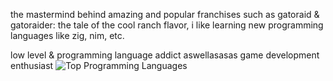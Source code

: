 the mastermind behind amazing and popular franchises such as gatoraid & gatoraider: the tale of the cool ranch flavor, i like learning new programming languages like zig, nim, etc.

low level & programming language addict aswellasasas game development enthusiast
<image src="https://github-readme-stats.vercel.app/api/top-langs/?username=csharpdf&theme=tokyonight&layout=compact&langs_count=10&exclude_repo=csharpdf.github.io" alt="Top Programming Languages"></image>
